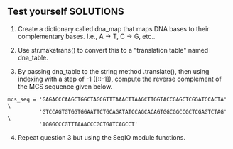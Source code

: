 ## Test yourself SOLUTIONS 
1. Create a dictionary called dna_map that maps DNA bases to their complementary bases. I.e., A -> T, C -> G, etc..

2. Use str.maketrans() to convert this to a "translation table" named dna_table.

3. By passing dna_table to the string method .translate(), then using indexing with a step of -1 ([::-1]), compute the reverse complement of the MCS sequence given below.

```
mcs_seq = 'GAGACCCAAGCTGGCTAGCGTTTAAACTTAAGCTTGGTACCGAGCTCGGATCCACTA' \
          'GTCCAGTGTGGTGGAATTCTGCAGATATCCAGCACAGTGGCGGCCGCTCGAGTCTAG' \
          'AGGGCCCGTTTAAACCCGCTGATCAGCCT'
```

4. Repeat question 3 but using the SeqIO module functions.

  
